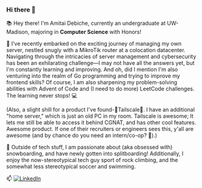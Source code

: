 ### Hi there 👋

<!--
**amitai-debiche/amitai-debiche** is a ✨ _special_ ✨ repository because its `README.md` (this file) appears on your GitHub profile.

Here are some ideas to get you started:

- 🔭 I’m currently working on ...
- 🌱 I’m currently learning ...
- 👯 I’m looking to collaborate on ...
- 🤔 I’m looking for help with ...
- 💬 Ask me about ...
- 📫 How to reach me: ...
- 😄 Pronouns: ...
- ⚡ Fun fact: ...
-->

📚 Hey there! I'm Amitai Debiche, currently an undergraduate at UW-Madison, majoring in **Computer Science** with Honors!

🌱 I've recently embarked on the exciting journey of managing my own server, nestled snugly with a MikroTik router at a colocation datacenter. Navigating through the intricacies of server management and cybersecurity has been an exhilarating challenge—I may not have all the answers yet, but I'm constantly learning and improving. And oh, did I mention I'm also venturing into the realm of Go programming and trying to improve my frontend skills? Of course, I am also sharpening my problem-solving abilities with Advent of Code and (I need to do more) LeetCode challenges. The learning never stops! 💻

(Also, a slight shill for a product I've found-🌟Tailscale🌟. I have an additional "home server," which is just an old PC in my room. Tailscale is awesome; It lets me still be able to access it behind CGNAT, and has other cool features. Awesome product. If one of their recruiters or engineers sees this, y'all are awesome (and by chance do you need an intern/co-op? 👀).)

💬 Outside of tech stuff, I am passionate about (aka obsessed with) snowboarding, and have newly gotten into splitboarding! Additionally, I enjoy the now-stereotypical tech guy sport of rock climbing, and the somewhat less stereotypical soccer and swimming.


📫
 [![LinkedIn](https://img.shields.io/badge/LinkedIn-Connect-blue?style=for-the-badge&logo=linkedin)](https://www.linkedin.com/in/yourusername/)
   
